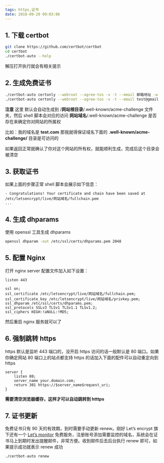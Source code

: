 ```yaml
---
tags: https,证书
date: 2018-09-20 09:03:06
---
```


## 1. 下载 certbot

```bash
git clone https://github.com/certbot/certbot
cd certbot
./certbot-auto --help
```

<!--more-->

解压打开执行就会有相关提示

## 2. 生成免费证书

```bash
./certbot-auto certonly --webroot --agree-tos -v -t --email 邮箱地址 -w 网站根目录 -d 网站域名
./certbot-auto certonly --webroot --agree-tos -v -t --email test@gmail.com -w /path/to/your/web/root -d test.com
```

**注意** 这里 默认会自动生成到 /**网站根目录**/.well-known/acme-challenge 文件夹，然后 shell 脚本会对应的访问 **网站域名**/.well-known/acme-challenge 是否存在来确定你对网站的所属权

比如：我的域名是 **test.com** 那我就得保证域名下面的 **.well-known/acme-challenge/** 目录是可访问的

如果返回正常就确认了你对这个网站的所有权，就能顺利生成，完成后这个目录会被清空

## 3. 获取证书

如果上面的步骤正常 shell 脚本会展示如下信息：

```
- Congratulations! Your certificate and chain have been saved at
/etc/letsencrypt/live/网站域名/fullchain.pem
...
```

## 4. 生成 dhparams

使用 openssl 工具生成 dhparams

```bash
openssl dhparam -out /etc/ssl/certs/dhparams.pem 2048
```

## 5. 配置 Nginx

打开 nginx server 配置文件加入如下设置：

```nginx
listen 443

ssl on;
ssl_certificate /etc/letsencrypt/live/网站域名/fullchain.pem;
ssl_certificate_key /etc/letsencrypt/live/网站域名/privkey.pem;
ssl_dhparam /etc/ssl/certs/dhparams.pem;
ssl_protocols SSLv3 TLSv1 TLSv1.1 TLSv1.2;
ssl_ciphers HIGH:!aNULL:!MD5;
```

然后重启 nginx 服务就可以了

## 6. 强制跳转 https

https 默认是监听 443 端口的，没开启 https 访问的话一般默认是 80 端口。如果你确定网站 80 端口上的站点都支持 https 的话加入下面的配件可以自动重定向到 https

```nginx
server {
    listen 80;
    server_name your.domain.com;
    return 301 https://$server_name$request_uri;
}
```

**需要清空浏览器缓存，这样才可以自动跳转到 htttps**

## 7. 证书更新

免费证书只有 90 天的有效期，到时需要手动更新 renew。刚好 Let’s encrypt 旗下还有一个 [Let’s monitor](https://letsmonitor.org/) 免费服务，注册账号添加需要监控的域名，系统会在证书马上到期时发出提醒邮件，非常方便。收到邮件后去后台执行 renew 即可，如果提示成功就表示 renew 成功

```bash
./certbot-auto renew
```
